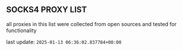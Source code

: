 ## SOCKS4 PROXY LIST

all proxies in this list were collected from open sources and tested for functionality

last update: `2025-01-13 06:36:02.837784+00:00`